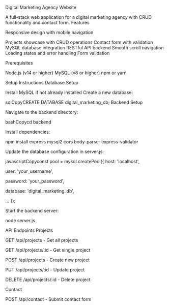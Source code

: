 Digital Marketing Agency Website

A full-stack web application for a digital marketing agency with CRUD functionality and contact form.
Features

Responsive design with mobile navigation

Projects showcase with CRUD operations
Contact form with validation
MySQL database integration
RESTful API backend
Smooth scroll navigation
Loading states and error handling
Form validation

Prerequisites

Node.js (v14 or higher)
MySQL (v8 or higher)
npm or yarn

Setup Instructions
Database Setup

Install MySQL if not already installed
Create a new database:

sqlCopyCREATE DATABASE digital_marketing_db;
Backend Setup

Navigate to the backend directory:

bashCopycd backend

Install dependencies:

npm install express mysql2 cors body-parser express-validator

Update the database configuration in server.js:

javascriptCopyconst pool = mysql.createPool({
  host: 'localhost',
  
  user: 'your_username',
  
  password: 'your_password',
  
  database: 'digital_marketing_db',
  
  ...
});

Start the backend server:

node server.js

API Endpoints
Projects

GET /api/projects - Get all projects

GET /api/projects/:id - Get single project

POST /api/projects - Create new project

PUT /api/projects/:id - Update project

DELETE /api/projects/:id - Delete project

Contact

POST /api/contact - Submit contact form
